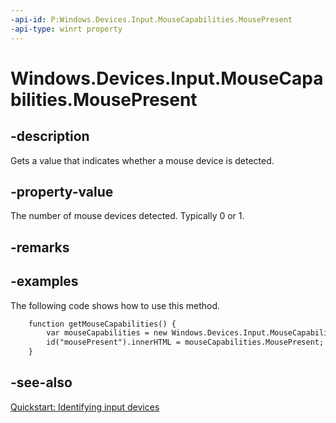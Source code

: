 ----api-id: P:Windows.Devices.Input.MouseCapabilities.MousePresent
-api-type: winrt property
---<!-- Property syntaxpublic int MousePresent { get; }--># Windows.Devices.Input.MouseCapabilities.MousePresent## -descriptionGets a value that indicates whether a mouse device is detected.## -property-valueThe number of mouse devices detected. Typically 0 or 1.## -remarks## -examplesThe following code shows how to use this method.```html    function getMouseCapabilities() {        var mouseCapabilities = new Windows.Devices.Input.MouseCapabilities();        id("mousePresent").innerHTML = mouseCapabilities.MousePresent;    }```## -see-also[Quickstart: Identifying input devices](http://msdn.microsoft.com/library/7001b56d-081b-4683-84bb-24c361397c08)